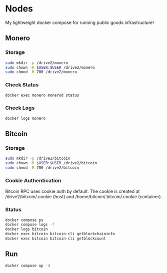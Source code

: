 # Nodes

My lightweight docker compose for running public goods infrastructure!

## Monero

### Storage

```bash
sudo mkdir -p /drive2/monero
sudo chown -R $USER:$USER /drive2/monero
sudo chmod -R 700 /drive2/monero
```

### Check Status

```bash
docker exec monero monerod status
```

### Check Logs

```bash
docker logs monero
```

## Bitcoin

### Storage

```bash
sudo mkdir -p /drive2/bitcoin
sudo chown -R $USER:$USER /drive2/bitcoin
sudo chmod -R 700 /drive2/bitcoin
```

### Cookie Authentication

Bitcoin RPC uses cookie auth by default. The cookie is created at /drive2/bitcoin/.cookie (host) and /home/bitcoin/.bitcoin/.cookie (container).

### Status

```bash
docker compose ps
docker compose logs -f
docker logs bitcoin
docker exec bitcoin bitcoin-cli getblockchaininfo
docker exec bitcoin bitcoin-cli getblockcount
```

## Run

```bash
docker compose up -d
```
